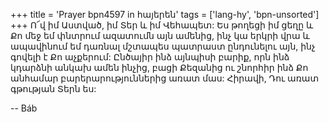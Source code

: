 +++
title = 'Prayer bpn4597 in հայերեն'
tags = ['lang-hy', 'bpn-unsorted']
+++
Ո՜վ իմ Աստված, իմ Տեր և իմ Վեհապետ: Ես թողեցի իմ ցեղը և Քո մեջ եմ փնտրում ազատումն այն ամենից, ինչ կա երկրի վրա և ապավինում եմ դառնալ մշտապես պատրաստ ընդունելու այն, ինչ գովելի է Քո աչքերում: Ընծայիր ինձ այնպիսի բարիք, որն ինձ կդարձնի անկախ ամեն ինչից, բացի Քեզանից ու շնորհիր ինձ Քո անհամար բարերարություններից առատ մաս: Հիրավի, Դու առատ գթության Տերն ես:

-- Báb
